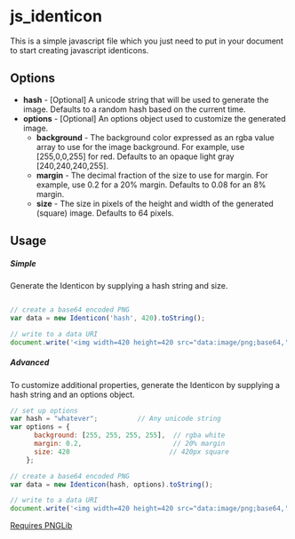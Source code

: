 # js_identicon
This is a simple javascript file which you just need to put in your document to start creating javascript identicons.

Options
----
* **hash** - [Optional] A unicode string that will be used to generate the image. Defaults to a random hash based on the current time.
* **options** - [Optional] An options object used to customize the generated image.
    * **background** - The background color expressed as an rgba value array to use for the image background. For example, use [255,0,0,255] for red. Defaults to an opaque light gray [240,240,240,255].
    * **margin** - The decimal fraction of the size to use for margin. For example, use 0.2 for a 20% margin. Defaults to 0.08 for an 8% margin.
    * **size** - The size in pixels of the height and width of the generated (square) image. Defaults to 64 pixels.

Usage
-----

##### Simple
Generate the Identicon by supplying a hash string and size.
```js

// create a base64 encoded PNG
var data = new Identicon('hash', 420).toString();

// write to a data URI
document.write('<img width=420 height=420 src="data:image/png;base64,' + data + '">');
```

##### Advanced
To customize additional properties, generate the Identicon by supplying a hash string and an options object.
```js
// set up options
var hash = "whatever";          // Any unicode string
var options = {
      background: [255, 255, 255, 255],  // rgba white
      margin: 0.2,                       // 20% margin
      size: 420                         // 420px square
    };

// create a base64 encoded PNG
var data = new Identicon(hash, options).toString();

// write to a data URI
document.write('<img width=420 height=420 src="data:image/png;base64,' + data + '">');
```


[Requires PNGLib](http://www.xarg.org/download/pnglib.js)
